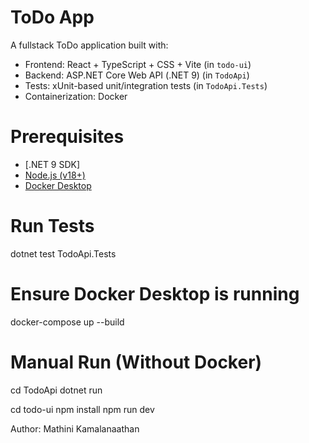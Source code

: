 # ToDo App 

A fullstack ToDo application built with:
- Frontend: React + TypeScript + CSS + Vite (in `todo-ui`)
- Backend: ASP.NET Core Web API (.NET 9) (in `TodoApi`)
- Tests: xUnit-based unit/integration tests (in `TodoApi.Tests`)
- Containerization: Docker

# Prerequisites
- [.NET 9 SDK]
- [Node.js (v18+)](https://nodejs.org/)
- [Docker Desktop](https://www.docker.com/products/docker-desktop)

# Run Tests
dotnet test TodoApi.Tests

# Ensure Docker Desktop is running
docker-compose up --build

# Manual Run (Without Docker)
cd TodoApi
dotnet run

cd todo-ui
npm install
npm run dev

Author: Mathini Kamalanaathan
